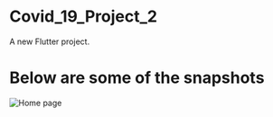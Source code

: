 # Covid_19_Project_2

A new Flutter project.


# Below are some of the snapshots
![Home page](https://user-images.githubusercontent.com/39917088/132693446-b94a3c76-9732-4ff4-b712-954ed312e287.jpg)


